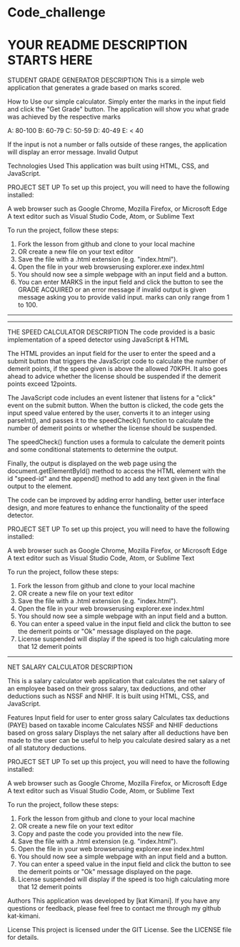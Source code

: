 # Code_challenge


# YOUR README DESCRIPTION STARTS HERE

STUDENT GRADE GENERATOR
DESCRIPTION
This is a simple web application that generates a grade based on marks scored. 

How to Use our simple calculator. Simply enter the marks in the input field and click the "Get Grade" button. The application will show you what grade was achieved by the respective marks

A: 80-100
B: 60-79
C: 50-59
D: 40-49
E: < 40

If the input is not a number or falls outside of these ranges, the application will display an error message. Invalid Output

Technologies Used
This application was built using HTML, CSS, and JavaScript.

PROJECT SET UP
To set up this project, you will need to have the following installed:

A web browser such as Google Chrome, Mozilla Firefox, or Microsoft Edge
A text editor such as Visual Studio Code, Atom, or Sublime Text

To run the project, follow these steps:

1. Fork the lesson from github and clone to your local machine
2. OR create a new file on your text editor
3. Save the file with a .html extension (e.g. "index.html").
4. Open the file in your web browserusing explorer.exe index.html
5. You should now see a simple webpage with an input field and a button. 
6. You can enter MARKS in the input field and click the button to see the GRADE ACQUIRED  or an error message if invalid output is given message asking you to provide valid input. marks can only range from 1 to 100.


------------------------------------------------------------------------------
---------------------------------------------------------------------------------



THE SPEED CALCULATOR
DESCRIPTION
The code provided is a basic implementation of a speed detector using JavaScript & HTML

The HTML provides an input field for the user to enter the speed and a submit button that triggers the JavaScript code to calculate the number of demerit points, if the speed given is above the allowed 70KPH. It also goes ahead to advice whether the license should be suspended if the demerit points exceed 12points.

The JavaScript code includes an event listener that listens for a "click" event on the submit button. When the button is clicked, the code gets the input speed value entered by the user, converts it to an integer using parseInt(), and passes it to the speedCheck() function to calculate the number of demerit points or whether the license should be suspended.

The speedCheck() function uses a formula to calculate the demerit points and some conditional statements to determine the output.

Finally, the output is displayed on the web page using the document.getElementById() method to access the HTML element with the id "speed-id" and the append() method to add any text given in the final output to the element.

The code can be improved by adding error handling, better user interface design, and more features to enhance the functionality of the speed detector.

PROJECT SET UP
To set up this project, you will need to have the following installed:

A web browser such as Google Chrome, Mozilla Firefox, or Microsoft Edge
A text editor such as Visual Studio Code, Atom, or Sublime Text

To run the project, follow these steps:

1. Fork the lesson from github and clone to your local machine
2. OR create a new file on your text editor
3. Save the file with a .html extension (e.g. "index.html").
4. Open the file in your web browserusing explorer.exe index.html
5. You should now see a simple webpage with an input field and a button. 
6. You can enter a speed value in the input field and click the button to see the demerit points or "Ok" message displayed on the page.
7. License suspended will display if the speed is too high calculating more that 12 demerit points



------------------------------------------------------------------------------------------------------------------------------------------------------------------
NET SALARY CALCULATOR
DESCRIPTION

This is a salary calculator web application that calculates the net salary of an employee based on their gross salary, tax deductions, and other deductions such as NSSF and NHIF. It is built using HTML, CSS, and JavaScript.

Features
Input field for user to enter gross salary
Calculates tax deductions (PAYE) based on taxable income
Calculates NSSF and NHIF deductions based on gross salary
Displays the net salary after all deductions have ben made to the user
can be useful to help you calculate desired salary as a net of all statutory deductions.


PROJECT SET UP
To set up this project, you will need to have the following installed:

A web browser such as Google Chrome, Mozilla Firefox, or Microsoft Edge
A text editor such as Visual Studio Code, Atom, or Sublime Text

To run the project, follow these steps:

1. Fork the lesson from github and clone to your local machine
2. OR create a new file on your text editor
3. Copy and paste the code you provided into the new file.
4. Save the file with a .html extension (e.g. "index.html").
5. Open the file in your web browserusing explorer.exe index.html
6. You should now see a simple webpage with an input field and a button. 
7. You can enter a speed value in the input field and click the button to see the demerit points or "Ok" message displayed on the page.
8. License suspended will display if the speed is too high calculating more that 12 demerit points








Authors
This application was developed by [kat Kimani]. If you have any questions or feedback, please feel free to contact me through my github kat-kimani.

License
This project is licensed under the GIT License. See the LICENSE file for details.